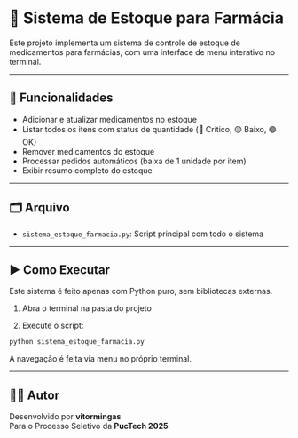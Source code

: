 # 💊 Sistema de Estoque para Farmácia

Este projeto implementa um sistema de controle de estoque de medicamentos para farmácias, com uma interface de menu interativo no terminal.

---

## 🧪 Funcionalidades

- Adicionar e atualizar medicamentos no estoque
- Listar todos os itens com status de quantidade (🔴 Crítico, 🟡 Baixo, 🟢 OK)
- Remover medicamentos do estoque
- Processar pedidos automáticos (baixa de 1 unidade por item)
- Exibir resumo completo do estoque

---

## 🗂️ Arquivo

- `sistema_estoque_farmacia.py`: Script principal com todo o sistema

---

## ▶️ Como Executar

Este sistema é feito apenas com Python puro, sem bibliotecas externas.

1. Abra o terminal na pasta do projeto

2. Execute o script:

```bash
python sistema_estoque_farmacia.py
```

A navegação é feita via menu no próprio terminal.

---

## 👨‍💻 Autor

Desenvolvido por **vitormingas**  
Para o Processo Seletivo da **PucTech 2025**
